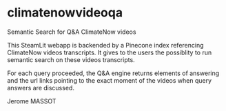 # climatenowvideoqa
Semantic Search for Q&amp;A ClimateNow videos

This SteamLit webapp is backended by a Pinecone index referencing ClimateNow videos transcripts.
It gives to the users the possiblity to run semantic search on these videos transcripts.

For each query proceeded, the Q&A engine returns elements of answering and the url links pointing to
the exact moment of the videos when query answers are discussed.

Jerome MASSOT
